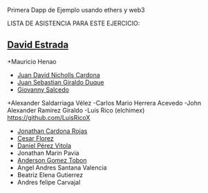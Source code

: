 Primera Dapp de Ejemplo
usando ethers y web3

LISTA DE ASISTENCIA PARA ESTE EJERCICIO:

## [David Estrada](https://github.com/destrada29)
+Mauricio Henao
- [Juan David Nicholls Cardona](https://github.com/jdnichollsc)
- [Juan Sebastian Giraldo Duque](https://github.com/jusegidu)
- [Giovanny Salcedo](https://github.com/GioSalcedo)

+Alexander Saldarriaga Vélez
-Carlos Mario Herrera Acevedo
-John Alexander Ramirez Giraldo
-Luis Rico (elchimex) https://github.com/LuisRicoX 
- [Jonathan Cardona Rojas](https://github.com/jdnichollsc)
- [Cesar Florez](https://github.com/sernamedez)
- [Daniel Pérez Vitola](https://github.com/dapevi1997)
- Jonathan Marin Pavia
- [Anderson Gomez Tobon](https://github.com/KitLuc)
- Angel Andres Santana Valencia
- Beatriz Elena Gutierrez
- Andres felipe Carvajal
